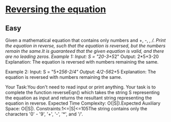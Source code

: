 # [Reversing the equation](https://www.geeksforgeeks.org/problems/reversing-the-equation2205/1)
## Easy
Given a mathematical equation that contains only numbers and +, -, *, /. Print the equation in reverse, such that the equation is reversed, but the numbers remain the same.It is guaranteed that the given equation is valid, and there are no leading zeros.
Example 1:
Input:
S = "20-3+5*2"
Output: 2*5+3-20
Explanation: The equation is reversed with
numbers remaining the same.

Example 2:
Input: 
S = "5+2*56-2/4"
Output: 4/2-56*2+5
Explanation: The equation is reversed with
numbers remaining the same.

Your Task:You don't need to read input or print anything. Your task is to complete the function&nbsp;reverseEqn()&nbsp;which takes the string S representing the equation as input and returns the resultant string representing the equation in reverse.
Expected Time Complexity:&nbsp;O(|S|).Expected Auxiliary Space:&nbsp;O(|S|).
Constraints:1&lt;=|S|&lt;=105The string contains only the characters '0' - '9', '+', '-', '*', and '/'.
&nbsp;